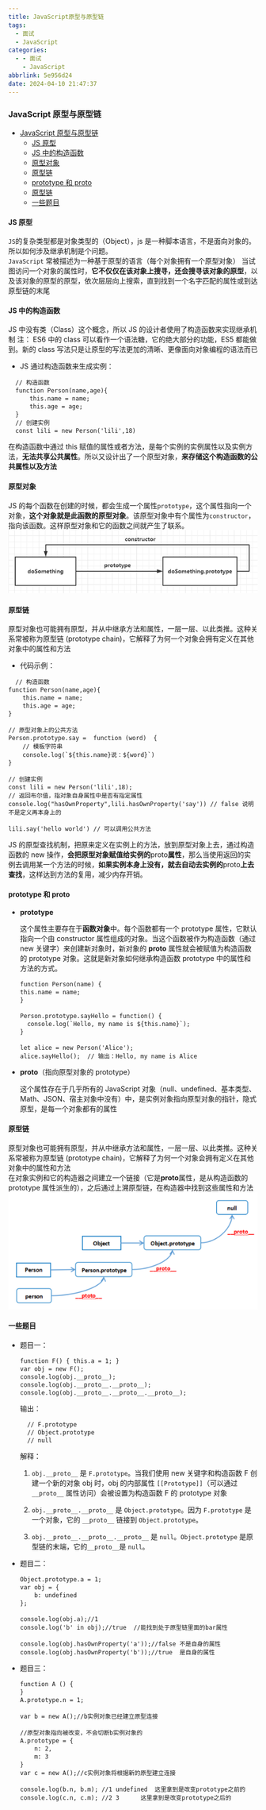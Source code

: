 ```yaml
---
title: JavaScript原型与原型链
tags:
  - 面试
  - JavaScript
categories:
  - - 面试
    - JavaScript
abbrlink: 5e956d24
date: 2024-04-10 21:47:37
---
```


<!-- @format -->

### JavaScript 原型与原型链

- [JavaScript 原型与原型链](#javascript原型与原型链)
  - [JS 原型](#js原型)
  - [JS 中的构造函数](#js中的构造函数)
  - [原型对象](#原型对象)
  - [原型链](#原型链)
  - [prototype 和 proto](#prototype和proto)
  - [原型链](#原型链-1)
  - [一些题目](#一些题目)

<!--more-->

#### JS 原型

`JS`的复杂类型都是对象类型的（Object），js 是一种脚本语言，不是面向对象的。所以如何涉及继承机制是个问题。  
 `JavaScript` 常被描述为一种基于原型的语言（每个对象拥有一个原型对象）
当试图访问一个对象的属性时，**它不仅仅在该对象上搜寻，还会搜寻该对象的原型**，以及该对象的原型的原型，依次层层向上搜索，直到找到一个名字匹配的属性或到达原型链的末尾

#### JS 中的构造函数

JS 中没有类（Class）这个概念，所以 JS 的设计者使用了构造函数来实现继承机制
注： ES6 中的 class 可以看作一个语法糖，它的绝大部分的功能，ES5 都能做到。新的 class 写法只是让原型的写法更加的清晰、更像面向对象编程的语法而已

- JS 通过构造函数来生成实例：

```JS
  // 构造函数
  function Person(name,age){
      this.name = name;
      this.age = age;
  }
  // 创建实例
  const lili = new Person('lili',18)
```

在构造函数中通过 this 赋值的属性或者方法，是每个实例的实例属性以及实例方法，**无法共享公共属性**。所以又设计出了一个原型对象，**来存储这个构造函数的公共属性以及方法**

#### 原型对象

JS 的每个函数在创建的时候，都会生成一个属性`prototype`，这个属性指向一个对象，**这个对象就是此函数的原型对象**。该原型对象中有个属性为`constructor`，指向该函数。这样原型对象和它的函数之间就产生了联系。
![原型对象示意](../images/blog-2024-04-10-22-09-16.png)

#### 原型链

原型对象也可能拥有原型，并从中继承方法和属性，一层一层、以此类推。这种关系常被称为原型链 (prototype chain)，它解释了为何一个对象会拥有定义在其他对象中的属性和方法

- 代码示例：

```JS
  // 构造函数
function Person(name,age){
    this.name = name;
    this.age = age;
}

// 原型对象上的公共方法
Person.prototype.say =  function (word)  {
    // 模板字符串
    console.log(`${this.name}说：${word}`)
}

// 创建实例
const lili = new Person('lili',18);
// 返回布尔值，指对象自身属性中是否有指定属性
console.log("hasOwnProperty",lili.hasOwnProperty('say')) // false 说明不是定义再本身上的

lili.say('hello world') // 可以调用公共方法
```

JS 的原型查找机制，把原来定义在实例上的方法，放到原型对象上去，通过构造函数的 new 操作，**会把原型对象赋值给实例的**proto**属性**，那么当使用返回的实例去调用某一个方法的时候，**如果实例本身上没有，就去自动去实例的**proto**上去查找**，这样达到方法的复用，减少内存开销。

#### prototype 和 proto

- **prototype**

  这个属性主要存在于**函数对象**中。每个函数都有一个 prototype 属性，它默认指向一个由 constructor 属性组成的对象。当这个函数被作为构造函数（通过 new 关键字）来创建新对象时，新对象的 **proto** 属性就会被赋值为构造函数的 prototype 对象。这就是新对象如何继承构造函数 prototype 中的属性和方法的方式。

  ```JS
  function Person(name) {
  this.name = name;
  }

  Person.prototype.sayHello = function() {
    console.log(`Hello, my name is ${this.name}`);
  }

  let alice = new Person('Alice');
  alice.sayHello();  // 输出：Hello, my name is Alice
  ```

- **proto**（指向原型对象的 prototype）

  这个属性存在于几乎所有的 JavaScript 对象（null、undefined、基本类型、Math、JSON、宿主对象中没有）中，是实例对象指向原型对象的指针，隐式原型，是每一个对象都有的属性

#### 原型链

原型对象也可能拥有原型，并从中继承方法和属性，一层一层、以此类推。这种关系常被称为原型链 (prototype chain)，它解释了为何一个对象会拥有定义在其他对象中的属性和方法  
 在对象实例和它的构造器之间建立一个链接（它是**proto**属性，是从构造函数的 prototype 属性派生的），之后通过上溯原型链，在构造器中找到这些属性和方法  
 ![原型链](../images/blog-2024-04-10-22-35-21.png)

#### 一些题目

- 题目一：

  ```JS
  function F() { this.a = 1; }
  var obj = new F();
  console.log(obj.__proto__);
  console.log(obj.__proto__.__proto__);
  console.log(obj.__proto__.__proto__.__proto__);
  ```

  输出：

  ```JS
    // F.prototype
    // Object.prototype
    // null
  ```

  解释：

  1. `obj.__proto__` 是 `F.prototype`。当我们使用 new 关键字和构造函数 F 创建一个新的对象 obj 时，obj 的内部属性 `[[Prototype]]`（可以通过` __proto__` 属性访问）会被设置为构造函数 F 的 prototype 对象

  2. `obj.__proto__.__proto__` 是 `Object.prototype`。因为 `F.prototype` 是一个对象，它的 `__proto__` 链接到 `Object.prototype`。

  3. `obj.__proto__.__proto__.__proto__` 是 `null`。`Object.prototype` 是原型链的末端，它的`__proto__`是 `null`。

- 题目二：

  ```JS
  Object.prototype.a = 1;
  var obj = {
      b: undefined
  };

  console.log(obj.a);//1
  console.log('b' in obj);//true  //能找到处于原型链里面的bar属性

  console.log(obj.hasOwnProperty('a'));//false 不是自身的属性
  console.log(obj.hasOwnProperty('b'));//true  是自身的属性
  ```

- 题目三：

  ```JS
  function A () {
  }
  A.prototype.n = 1;

  var b = new A();//b实例对象已经建立原型连接

  //原型对象指向被改变，不会切断b实例对象的
  A.prototype = {
      n: 2,
      m: 3
  }
  var c = new A();//c实例对象将根据新的原型建立连接

  console.log(b.n, b.m); //1 undefined  这里拿到是改变prototype之前的
  console.log(c.n, c.m); //2 3		这里拿到是改变prototype之后的
  ```
